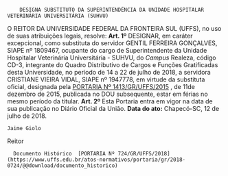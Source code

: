         DESIGNA SUBSTITUTO DA SUPERINTENDÊNCIA DA UNIDADE HOSPITALAR VETERINÁRIA UNIVERSITÁRIA (SUHVU)  

 O REITOR DA UNIVERSIDADE FEDERAL DA FRONTEIRA SUL (UFFS), no uso de suas atribuições legais, resolve:   **Art. 1º** DESIGNAR, em caráter excepcional, como substituta do servidor GENTIL FERREIRA GONÇALVES, SIAPE nº 1809467, ocupante do cargo de Superintendente da Unidade Hospitalar Veterinária Universitária - SUHVU, do *Campus* Realeza, código CD-3, integrante do Quadro Distributivo de Cargos e Funções Gratificadas desta Universidade, no período de 14 a 22 de julho de 2018, a servidora CRISTIANE VIEIRA VIDAL, SIAPE nº 1947778, em virtude da substituta oficial, designada pela [PORTARIA Nº 1413/GR/UFFS/2015](https://www.uffs.edu.br/atos-normativos/portaria/gr/2015-1413)  , de 11de dezembro de 2015, publicada no DOU subsequente, estar em férias no mesmo período da titular.   **Art. 2º** Esta Portaria entra em vigor na data de sua publicação no Diário Oficial da União.      **Data do ato:** Chapecó-SC, 12 de julho de 2018.   
 

    Jaime Giolo   
 Reitor 

      Documento Histórico  [PORTARIA Nº 724/GR/UFFS/2018](https://www.uffs.edu.br/atos-normativos/portaria/gr/2018-0724/@@download/documento_historico)     
      